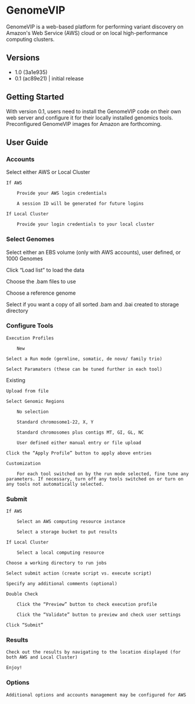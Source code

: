 # GenomeVIP

GenomeVIP is a web-based platform for performing variant discovery on Amazon's Web Service (AWS) cloud or on local high-performance computing clusters.



## Versions

* 1.0 (3a1e935)
* 0.1 (ac89e21) | initial release


## Getting Started

With version 0.1, users need to install the GenomeVIP code on their own web server and configure it for their locally installed genomics tools. Preconfigured GenomeVIP images for Amazon are forthcoming.



## User Guide

### Accounts

Select  either AWS or Local Cluster

	If AWS

		Provide your AWS login credentials

		A session ID will be generated for future logins

	If Local Cluster

		Provide your login credentials to your local cluster

### Select Genomes	

Select either an EBS volume (only with AWS accounts), user defined, or 1000 Genomes

Click “Load list” to load the data

Choose the .bam files to use

Choose a reference genome

Select if you want a copy of all sorted .bam and .bai created to storage directory

### Configure Tools

	Execution Profiles

		New

	Select a Run mode (germline, somatic, de novo/ family trio)

	Select Paramaters (these can be tuned further in each tool)

Existing

	Upload from file

	Select Genomic Regions

		No selection

		Standard chromosome1-22, X, Y

		Standard chromosomes plus contigs MT, GI, GL, NC

		User defined either manual entry or file upload

	Click the “Apply Profile” button to apply above entries

	Customization

		For each tool switched on by the run mode selected, fine tune any parameters. If necessary, turn off any tools switched on or turn on any tools not automatically selected.
	
### Submit

	If AWS

		Select an AWS computing resource instance

		Select a storage bucket to put results

	If Local Cluster

		Select a local computing resource

	Choose a working directory to run jobs

	Select submit action (create script vs. execute script)

	Specify any additional comments (optional)

	Double Check

		Click the “Preview” button to check execution profile

		Click the “Validate” button to preview and check user settings

	Click “Submit”

### Results

	Check out the results by navigating to the location displayed (for both AWS and Local Cluster)

	Enjoy!

### Options

	Additional options and accounts management may be configured for AWS
